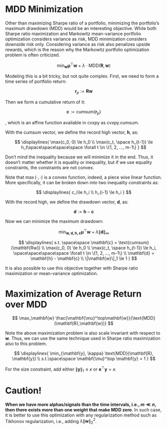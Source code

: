 # MDD Minimization
Other than maximizing Sharpe ratio of a portfolio, minimizing the portfolio’s maximum drawdown (MDD) would be an interesting objective. While both Sharpe ratio maximization and Markowitz mean-variance portfolio optimization considers variance as risk, MDD minimization considers downside risk only. Considering variance as risk also penalizes upside rewards, which is the reason why the Markowitz portfolio optimization problem is often criticized. 

$$
\min_{\mathbf{w}} \mathbf{\mu}^\top\mathbf{w} + \lambda\cdot\text{MDD}(\mathbf{R}, \mathbf{w})
$$

Modeling this is a bit tricky, but not quite complex. First, we need to form a time series of portfolio return:

$$
\mathbf{r}_p:=\mathbf{R}\mathbf{w}
$$

Then we form a cumulative return of it:

$$
\mathbf{c}:=\text{cumsum}(\mathbf{r}_p)
$$

, which is an affine function available in cvxpy as cvxpy.cumsum.

With the cumsum vector, we define the record high vector, $\mathbf{h}$, as:

$$ \displaylines{
\max(c_0, 0) \le h_0 \\
\max(c_t, \space h_{t-1}) \le h_t\space\space\space\space \forall t \in \{1, 2, ..., m-1\}
} $$

Don’t mind the inequality because we will minimize it in the end. Thus, it doesn’t matter whether it is equality or inequality, but if we use equality constraints, the constraints are not convex.

Note that $\max(\cdot, \cdot)$ is a convex function, indeed, a piece wise linear function. More specifically, it can be broken down into two inequality constraints as:

$$ \displaylines{
c_i\le h_i \\
h_{i-1} \le h_i
} $$

With the record high, we define the drawdown vector, $\mathbf{d}$, as:

$$
\mathbf{d}:=\mathbf{h} - \mathbf{c}
$$

Now we can minimize the maximum drawdown:

$$
\min_{\mathbf{w, d, h, c}} \mathbf{\mu}^\top\mathbf{w} + \lambda\|\mathbf{d}\|_\infty
$$

$$ \displaylines{
s.t. \space\space \mathbf{c} = \text{cumsum}(\mathbf{Rw}) \\
\max(c_0, 0) \le h_0 \\
\max(c_t, \space h_{t-1}) \le h_i, \space\space\space\space \forall t \in \{1, 2, ..., m-1\} \\
\mathbf{d} = \mathbf{h} - \mathbf{c} \\
\|\mathbf{w}\|_1 \le 1
} $$

It is also possible to use this objective together with Sharpe ratio maximization or mean-variance optimization.

# Maximization of Average Return over MDD

$$
\max_\mathbf{w} \frac{\mathbf{\mu}^\top\mathbf{w}}{\text{MDD}(\mathbf{R},\mathbf{w})}
$$

Note the above maximization problem is also scale invariant with respect to $\mathbf{w}$. Thus, we can use the same technique used in Sharpe ratio maximization also to this problem.

$$ \displaylines{
\min_{\mathbf{y}, \kappa} \text{MDD}(\mathbf{R}, \mathbf{y}) \\
s.t.\space\space \mathbf{\mu}^\top \mathbf{y} = 1
} $$

For the size constraint, add either $\|\mathbf{y}\|_1 \le \kappa$ or $\mathbf{e}^\top\mathbf{y}=\kappa$.

# Caution!

**When we have more alphas/signals than the time intervals, i.e., $m \ll n$, then there exists more than one weight that make MDD zero**. In such case, it is better to use this optimization with any regularization method such as Tikhonov regularization, i.e., adding $\lambda\|\mathbf{w}\|_2^2$.
